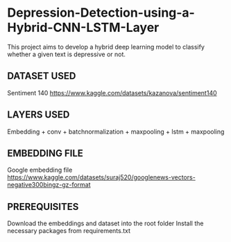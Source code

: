 # Depression-Detection-using-a-Hybrid-CNN-LSTM-Layer
This project aims to develop a hybrid deep learning model to classify whether a given text is depressive or not. 
## DATASET USED
Sentiment 140 https://www.kaggle.com/datasets/kazanova/sentiment140
## LAYERS USED
Embedding + conv + batchnormalization + maxpooling + lstm + maxpooling
## EMBEDDING FILE
Google embedding file https://www.kaggle.com/datasets/suraj520/googlenews-vectors-negative300bingz-gz-format
## PREREQUISITES
Download the embeddings and dataset into the root folder
Install the necessary packages from requirements.txt
